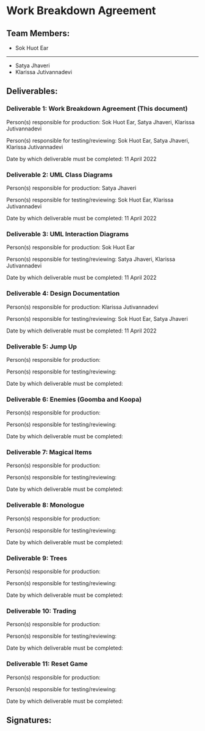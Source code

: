 # Work Breakdown Agreement

## Team Members:

- Sok Huot Ear
- -- 
- Satya Jhaveri
- Klarissa Jutivannadevi

## Deliverables:

### Deliverable 1: Work Breakdown Agreement (This document)

Person(s) responsible for production: Sok Huot Ear, Satya Jhaveri, Klarissa Jutivannadevi

Person(s) responsible for testing/reviewing: Sok Huot Ear, Satya Jhaveri, Klarissa Jutivannadevi

Date by which deliverable must be completed: 11 April 2022

### Deliverable 2: UML Class Diagrams

Person(s) responsible for production: Satya Jhaveri 

Person(s) responsible for testing/reviewing: Sok Huot Ear, Klarissa Jutivannadevi

Date by which deliverable must be completed: 11 April 2022

### Deliverable 3: UML Interaction Diagrams

Person(s) responsible for production: Sok Huot Ear

Person(s) responsible for testing/reviewing: Satya Jhaveri, Klarissa Jutivannadevi

Date by which deliverable must be completed: 11 April 2022

### Deliverable 4: Design Documentation

Person(s) responsible for production: Klarissa Jutivannadevi

Person(s) responsible for testing/reviewing: Sok Huot Ear, Satya Jhaveri

Date by which deliverable must be completed: 11 April 2022

### Deliverable 5: Jump Up

Person(s) responsible for production:

Person(s) responsible for testing/reviewing:

Date by which deliverable must be completed:

### Deliverable 6: Enemies (Goomba and Koopa)

Person(s) responsible for production:

Person(s) responsible for testing/reviewing:

Date by which deliverable must be completed:

### Deliverable 7: Magical Items

Person(s) responsible for production:

Person(s) responsible for testing/reviewing:

Date by which deliverable must be completed:

### Deliverable 8: Monologue

Person(s) responsible for production:

Person(s) responsible for testing/reviewing:

Date by which deliverable must be completed:

### Deliverable 9: Trees

Person(s) responsible for production:

Person(s) responsible for testing/reviewing:

Date by which deliverable must be completed:

### Deliverable 10: Trading

Person(s) responsible for production:

Person(s) responsible for testing/reviewing:

Date by which deliverable must be completed:

### Deliverable 11: Reset Game

Person(s) responsible for production:

Person(s) responsible for testing/reviewing:

Date by which deliverable must be completed:

## Signatures: